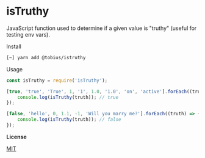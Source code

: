 
# isTruthy

JavaScript function used to determine if a given value is "truthy" (useful for testing env vars).

Install

```sh
[~] yarn add @tobius/istruthy
```

Usage

```js
const isTruthy = require('isTruthy');

[true, 'true', 'True', 1, '1', 1.0, '1.0', 'on', 'active'].forEach((truth) => {
	console.log(isTruthy(truth)); // true
});

[false, 'hello', 0, 1.1, -1, 'Will you marry me?'].forEach((truth) => {
	console.log(isTruthy(truth)); // false
});
```

__License__

[MIT](https://github.com/tobius/istruthy/blob/master/LICENSE)

